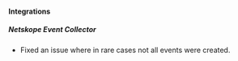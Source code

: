 
#### Integrations

##### Netskope Event Collector

- Fixed an issue where in rare cases not all events were created.
